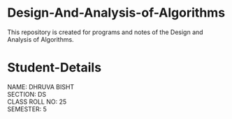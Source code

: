 # Design-And-Analysis-of-Algorithms 
This repository is created for programs and notes of the Design and Analysis of Algorithms.

# Student-Details
NAME: DHRUVA BISHT
<br/>
SECTION: DS
<br/>
CLASS ROLL NO: 25
<br/>
SEMESTER: 5
